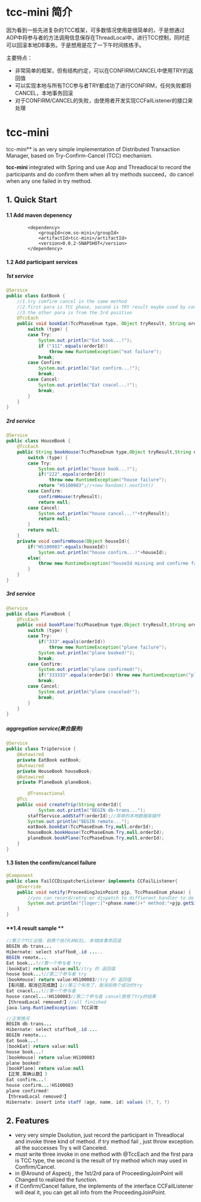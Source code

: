 # tcc-mini 简介

因为看到一些先进复杂的TCC框架，可多数情况使用是很简单的，于是想通过AOP中将参与者的方法调用信息保存在ThreadLocal中，进行TCC控制，同时还可以回滚本地DB事务。于是想用是花了一下午时间练练手。

主要特点：

- 非常简单的框架，但有结构约定，可以在CONFIRM/CANCEL中使用TRY的返回值
- 可以实现本地与所有TCC参与者TRY都成功了进行CONFIRM，任何失败都将CANCEL，本地事务回滚
- 对于CONFIRM/CANCEL的失败，由使用者开发实现CCFailListener的接口来处理



# tcc-mini

tcc-mini** is an very simple implementation of Distributed Transaction Manager, based on Try-Confirm-Cancel (TCC) mechanism.

**tcc-mini**  integrated with Spring and use Aop and Threadlocal to record the participants and do confirm them when all try methods succeed，do cancel when any one failed in try method.

## 1. Quick Start

#### 1.1 Add maven depenency

```
		<dependency>
			<groupId>com.so-mini</groupId>
			<artifactId>tcc-mini</artifactId>
			<version>0.0.2-SNAPSHOT</version>
		</dependency>
```

#### 1.2 Add participant services

##### **1st service**

```java
@Service
public class EatBook {
    //1.try comfirm cancel in the same method
    //2.first para is TCC phase, second is TRY result maybe used by confirm or cancel
    //3.the other para is from the 3rd position
	@TccEach
	public void bookEat(TccPhaseEnum type, Object tryResult, String orderId) {
		switch (type) {
		case Try:
			System.out.println("Eat book...!");
			if ("111".equals(orderId))
				throw new RuntimeException("eat failure");
			break;
		case Confirm:
			System.out.println("Eat confirm...!");
			break;
		case Cancel:
			System.out.println("Eat cnacel...!");
			break;
		}
	}
}
```

##### **2rd service**

```JAVA
@Service
public class HouseBook {
	@TccEach
	public String bookHouse(TccPhaseEnum type,Object tryResult,String orderId){
		switch (type) {
		case Try:
			System.out.println("house book...!");
			if("222".equals(orderId))
				throw new RuntimeException("house failure");
			return "HS100083";//+new Random().nextInt()
		case Confirm:
			confirmHouse(tryResult);
			return null;
		case Cancel:
			System.out.println("house cancel...!"+tryResult);
			return null;
		}
		return null;
	}
    private void confirmHouse(Object houseId){
        if("HS100083".equals(houseId)) 
            System.out.println("house confirm...!"+houseId);
        else{
            throw new RuntimeException("houseId missing and confirme failure");
        }
    }
}
```

##### **3rd service**

```java
@Service
public class PlaneBook {
	@TccEach
	public void bookPlane(TccPhaseEnum type,Object tryResult,String orderId){
		switch (type) {
		case Try:
			if("333".equals(orderId))
				throw new RuntimeException("plane failure");
			System.out.println("plane booked!");
			break;
		case Confirm:
			System.out.println("plane confirmed!");
			if("333333".equals(orderId)) throw new RuntimeException("plane Confirm failure");
			break;
		case Cancel:
			System.out.println("plane cnaceled!");
			break;
		}
	}
}
```

##### **aggregation service**(聚合服务)

```java
@Service
public class TripService {
	@Autowired
	private EatBook eatBook;
	@Autowired
	private HouseBook houseBook;
	@Autowired
	private PlaneBook planeBook;
    
    	@Transactional
	@Tcc
	public void createTrip(String orderId){
        	System.out.println("BEGIN db-trans...");
		staffService.addStaff(orderId);//简单的本地数据库操作
		System.out.println("BEGIN remote...");
		eatBook.bookEat(TccPhaseEnum.Try,null,orderId);
		houseBook.bookHouse(TccPhaseEnum.Try,null,orderId);
		planeBook.bookPlane(TccPhaseEnum.Try,null,orderId);
	}
}
```

#### **1.3 listen the confirm/cancel failure**

```java
@Component
public class FailCCDispatcherListener implements CCFailListener{
	@Override
	public void notify(ProceedingJoinPoint pjp, TccPhaseEnum phase) {
		//you can record/retry or dispatch to diffierent handler to do deal the failed CONFIRM/CANCEL here
		System.out.println("[loger:]"+phase.name()+" method:"+pjp.getSignature().getName()+" is failure");
	}
}
```

#### **1.4 result sample **

```java
//第三个TCC出错，前两个执行CANCEL，本地DB事务回滚
BEGIN db-trans...
Hibernate: select staffbo0_.id .....
BEGIN remote...
Eat book...!//第一个参与者 try
[bookEat] return value:null//try 的 返回值
house book...!//第二个参与者 try
[bookHouse] return value:HS100083//try 的 返回值
【有问题，取消已完成数】2//第三个失败了，取消前两个成功的try
Eat cnacel...!//第一个参与者
house cancel...!HS100083//第二个参与者 cancel使用了try的结果
【threadLocal removed!】//all finished
java.lang.RuntimeException: TCC异常
```

```java
//正常情况
BEGIN db-trans...
Hibernate: select staffbo0_.id ...
BEGIN remote...
Eat book...!
[bookEat] return value:null
house book...!
[bookHouse] return value:HS100083
plane booked!
[bookPlane] return value:null
【正常,需确认数】3
Eat confirm...!
house confirm...!HS100083
plane confirmed!
【threadLocal removed!】
Hibernate: insert into staff (age, name, id) values (?, ?, ?)
```



## 2. Features

- very very simple Dsolution, just record the participant in Threadlocal and invoke three kind of method. if try method fail , just throw exception. all the successes Try s will Canceled.
- must write three invoke in one method with @TccEach and the first para is TCC type, the second is the result of try method which may used in Confirm/Cancel.
- in @Around of Aspectj , the 1st/2rd para of ProceedingJoinPoint will Changed to realized the function.
- if Confirm/Cancel failure, the implements of the interface CCFailListener will deal it, you can get all info from the ProceedingJoinPoint.
